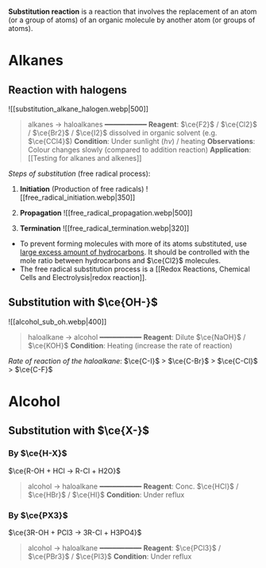 **Substitution reaction** is a reaction that involves the replacement of an atom (or a group of atoms) of an organic molecule by another atom (or groups of atoms).

# Alkanes
## Reaction with halogens
![[substitution_alkane_halogen.webp|500]]

> alkanes → haloalkanes
> ━━━━━━━━━━
> **Reagent**: $\ce{F2}$ / $\ce{Cl2}$ / $\ce{Br2}$ / $\ce{I2}$ dissolved in organic solvent (e.g. $\ce{CCl4}$)
> **Condition**: Under sunlight ($h\nu$) / heating
> **Observations**: Colour changes <span class="hi-green">slowly</span> (compared to addition reaction)
> **Application**: [[Testing for alkanes and alkenes]]

*Steps of substitution* (free radical process):
1. **Initiation** (Production of free radicals)
   ![[free_radical_initiation.webp|350]]

2. **Propagation**
   ![[free_radical_propagation.webp|500]]

3. **Termination**
   ![[free_radical_termination.webp|320]]

- To prevent forming molecules with more of its atoms substituted, use <u>large excess amount of hydrocarbons</u>. It should be controlled with the mole ratio between hydrocarbons and $\ce{Cl2}$ molecules.
- The free radical substitution process is a [[Redox Reactions, Chemical Cells and Electrolysis|redox reaction]].

## Substitution with $\ce{OH-}$
![[alcohol_sub_oh.webp|400]]

> haloalkane → alcohol
> ━━━━━━━━━━
> **Reagent**: Dilute $\ce{NaOH}$ / $\ce{KOH}$
> **Condition**: Heating (increase the rate of reaction)

*Rate of reaction of the haloalkane*:
$\ce{C-I}$ > $\ce{C-Br}$ > $\ce{C-Cl}$ > $\ce{C-F}$

# Alcohol
## Substitution with $\ce{X-}$
### By $\ce{H-X}$
$\ce{R-OH + HCl -> R-Cl + H2O}$

> alcohol → haloalkane
> ━━━━━━━━━━
> **Reagent**: Conc. $\ce{HCl}$ / $\ce{HBr}$ / $\ce{HI}$
> **Condition**: Under reflux

### By $\ce{PX3}$
$\ce{3R-OH + PCl3 -> 3R-Cl + H3PO4}$

> alcohol → haloalkane
> ━━━━━━━━━━
> **Reagent**: $\ce{PCl3}$ / $\ce{PBr3}$ / $\ce{PI3}$
> **Condition**: Under reflux
